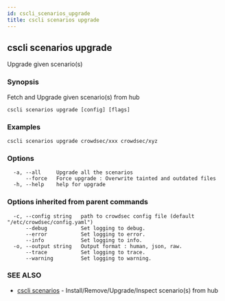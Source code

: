 ```yaml
---
id: cscli_scenarios_upgrade
title: cscli scenarios upgrade
---
```

## cscli scenarios upgrade

Upgrade given scenario(s)

### Synopsis

Fetch and Upgrade given scenario(s) from hub

```
cscli scenarios upgrade [config] [flags]
```

### Examples

```
cscli scenarios upgrade crowdsec/xxx crowdsec/xyz
```

### Options

```
  -a, --all     Upgrade all the scenarios
      --force   Force upgrade : Overwrite tainted and outdated files
  -h, --help    help for upgrade
```

### Options inherited from parent commands

```
  -c, --config string   path to crowdsec config file (default "/etc/crowdsec/config.yaml")
      --debug           Set logging to debug.
      --error           Set logging to error.
      --info            Set logging to info.
  -o, --output string   Output format : human, json, raw.
      --trace           Set logging to trace.
      --warning         Set logging to warning.
```

### SEE ALSO

* [cscli scenarios](/cscli/cscli_scenarios.md)	 - Install/Remove/Upgrade/Inspect scenario(s) from hub


